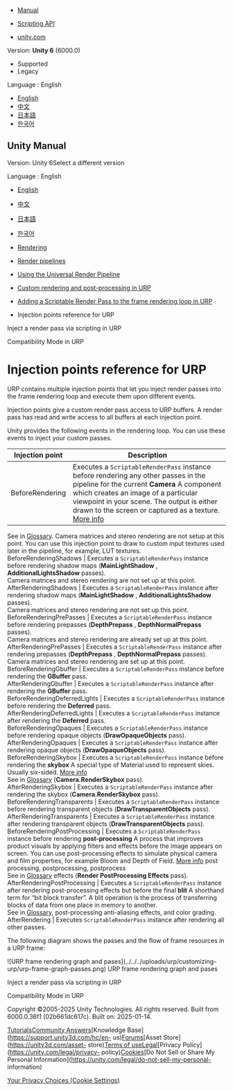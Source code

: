 [](https://docs.unity3d.com)

  * [Manual](../Manual/index.html)
  * [Scripting API](../ScriptReference/index.html)

  * [unity.com](https://unity.com/)

Version: **Unity 6** (6000.0)

  * Supported
  * Legacy

Language : English

  * [English](/Manual/urp/customize/custom-pass-injection-points.html)
  * [中文](/cn/current/Manual/urp/customize/custom-pass-injection-points.html)
  * [日本語](/ja/current/Manual/urp/customize/custom-pass-injection-points.html)
  * [한국어](/kr/current/Manual/urp/customize/custom-pass-injection-points.html)

[](https://docs.unity3d.com)

## Unity Manual

Version: Unity 6Select a different version

Language : English

  * [English](/Manual/urp/customize/custom-pass-injection-points.html)
  * [中文](/cn/current/Manual/urp/customize/custom-pass-injection-points.html)
  * [日本語](/ja/current/Manual/urp/customize/custom-pass-injection-points.html)
  * [한국어](/kr/current/Manual/urp/customize/custom-pass-injection-points.html)

  * [Rendering](../../rendering-and-post-processing.html)
  * [Render pipelines](../../render-pipelines.html)
  * [Using the Universal Render Pipeline](../../universal-render-pipeline.html)
  * [Custom rendering and post-processing in URP](../../urp/customizing-urp.html)
  * [Adding a Scriptable Render Pass to the frame rendering loop in URP](../../urp/inject-a-render-pass.html)
  * Injection points reference for URP

[](../../urp/customize/inject-render-pass-via-script.html)

Inject a render pass via scripting in URP

[](../../urp/compatibility-mode.html)

Compatibility Mode in URP

# Injection points reference for URP

URP contains multiple injection points that let you inject render passes into
the frame rendering loop and execute them upon different events.

Injection points give a custom render pass access to URP buffers. A render
pass has read and write access to all buffers at each injection point.

Unity provides the following events in the rendering loop. You can use these
events to inject your custom passes.

**Injection point** | **Description**  
---|---  
BeforeRendering | Executes a `ScriptableRenderPass` instance before rendering any other passes in the pipeline for the current **Camera** A component which creates an image of a particular viewpoint in your scene. The output is either drawn to the screen or captured as a texture. [More info](../../CamerasOverview.html)  
See in [Glossary](../../Glossary.html#Camera). Camera matrices and stereo
rendering are not setup at this point. You can use this injection point to
draw to custom input textures used later in the pipeline, for example, LUT
textures.  
BeforeRenderingShadows | Executes a `ScriptableRenderPass` instance before rendering shadow maps (**MainLightShadow** , **AdditionalLightsShadow** passes).  
Camera matrices and stereo rendering are not set up at this point.  
AfterRenderingShadows | Executes a `ScriptableRenderPass` instance after rendering shadow maps (**MainLightShadow** , **AdditionalLightsShadow** passes).  
Camera matrices and stereo rendering are not set up this point.  
BeforeRenderingPrePasses | Executes a `ScriptableRenderPass` instance before rendering prepasses (**DepthPrepass** , **DepthNormalPrepass** passes).  
Camera matrices and stereo rendering are already set up at this point.  
AfterRenderingPrePasses | Executes a `ScriptableRenderPass` instance after rendering prepasses (**DepthPrepass** , **DepthNormalPrepass** passes).  
Camera matrices and stereo rendering are set up at this point.  
BeforeRenderingGbuffer | Executes a `ScriptableRenderPass` instance before rendering the **GBuffer** pass.  
AfterRenderingGbuffer | Executes a `ScriptableRenderPass` instance after rendering the **GBuffer** pass.  
BeforeRenderingDeferredLights | Executes a `ScriptableRenderPass` instance before rendering the **Deferred** pass.  
AfterRenderingDeferredLights | Executes a `ScriptableRenderPass` instance after rendering the **Deferred** pass.  
BeforeRenderingOpaques | Executes a `ScriptableRenderPass` instance before rendering opaque objects (**DrawOpaqueObjects** pass).  
AfterRenderingOpaques | Executes a `ScriptableRenderPass` instance after rendering opaque objects (**DrawOpaqueObjects** pass).  
BeforeRenderingSkybox | Executes a `ScriptableRenderPass` instance before rendering the **skybox** A special type of Material used to represent skies. Usually six-sided. [More info](../../sky-landing.html)  
See in [Glossary](../../Glossary.html#Skybox) (**Camera.RenderSkybox** pass).  
AfterRenderingSkybox | Executes a `ScriptableRenderPass` instance after rendering the skybox (**Camera.RenderSkybox** pass).  
BeforeRenderingTransparents | Executes a `ScriptableRenderPass` instance before rendering transparent objects (**DrawTransparentObjects** pass).  
AfterRenderingTransparents | Executes a `ScriptableRenderPass` instance after rendering transparent objects (**DrawTransparentObjects** pass).  
BeforeRenderingPostProcessing | Executes a `ScriptableRenderPass` instance before rendering **post-processing** A process that improves product visuals by applying filters and effects before the image appears on screen. You can use post-processing effects to simulate physical camera and film properties, for example Bloom and Depth of Field. [More info](../../PostProcessingOverview.html) post processing, postprocessing, postprocess  
See in [Glossary](../../Glossary.html#post-processing) effects (**Render
PostProcessing Effects** pass).  
AfterRenderingPostProcessing | Executes a `ScriptableRenderPass` instance after rendering post-processing effects but before the final **blit** A shorthand term for “bit block transfer”. A blit operation is the process of transferring blocks of data from one place in memory to another.  
See in [Glossary](../../Glossary.html#blit), post-processing anti-aliasing
effects, and color grading.  
AfterRendering | Executes `ScriptableRenderPass` instance after rendering all other passes.  
  
The following diagram shows the passes and the flow of frame resources in a
URP frame:

![URP frame rendering graph and pases](../../../uploads/urp/customizing-
urp/urp-frame-graph-passes.png) URP frame rendering graph and pases

[](../../urp/customize/inject-render-pass-via-script.html)

Inject a render pass via scripting in URP

[](../../urp/compatibility-mode.html)

Compatibility Mode in URP

Copyright ©2005-2025 Unity Technologies. All rights reserved. Built from
6000.0.36f1 (02b661dc617c). Built on: 2025-01-14.

[Tutorials](https://learn.unity.com/)[Community
Answers](https://answers.unity3d.com)[Knowledge
Base](https://support.unity3d.com/hc/en-
us)[Forums](https://forum.unity3d.com)[Asset Store](https://unity3d.com/asset-
store)[Terms of
use](https://docs.unity3d.com/Manual/TermsOfUse.html)[Legal](https://unity.com/legal)[Privacy
Policy](https://unity.com/legal/privacy-
policy)[Cookies](https://unity.com/legal/cookie-policy)[Do Not Sell or Share
My Personal Information](https://unity.com/legal/do-not-sell-my-personal-
information)

[Your Privacy Choices (Cookie Settings)](javascript:void\(0\);)

